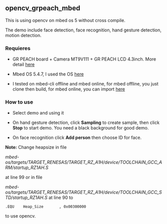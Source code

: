 ## opencv\_grpeach\_mbed ##

This is using opencv on mbed os 5 without cross compile.

The demo include face detection, face recognition, hand gesture detection, motion detection.

### Requieres ###

- GR PEACH board + Camera MT9V111 + GR PEACH LCD 4.3inch. More detail [here](http://gadget.renesas.com/en/product/peach.html)

- Mbed OS 5.4.7, I used the OS [here](https://github.com/dqthebt24/mbed-os-5.4.7)

- I tested on mbed-cli offline and mbed online, for mbed offline, you just clone then build, for mbed online, you can import [here](https://os.mbed.com/users/thedo/code/gr-peach-opencv-project/)

### How to use ###

- Select demo and using it

- On hand gesture detection, click **Sampling** to create sample, then click **Stop** to start demo. You need a black background for good demo. 

- On face recognition click **Add person** then choose ID for face.

**Note:** 
Change heapsize in file 

*mbed-os/targets/TARGET_RENESAS/TARGET_RZ_A1H/device/TOOLCHAIN_GCC_ARM/startup_RZ1AH.S*
 
at line 99 or in file 

*mbed-os/targets/TARGET_RENESAS/TARGET_RZ_A1H/device/TOOLCHAIN_GCC_STD/startup_RZ1AH.S* at line 90 to

```
.EQU    Heap_Size       , 0x00300000
```

to use opencv.


 